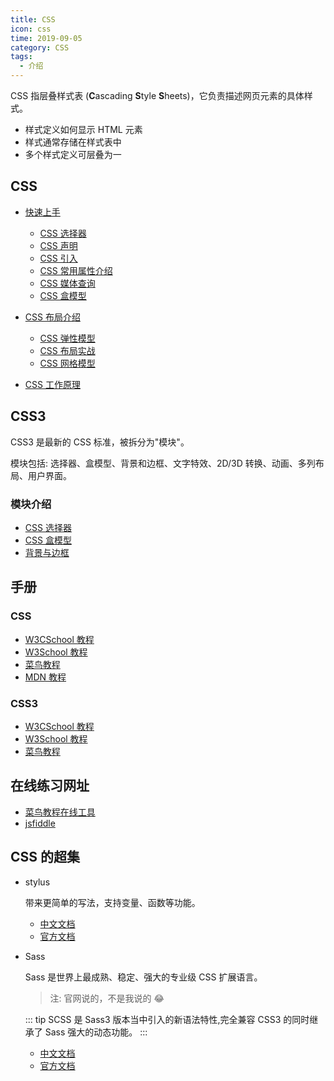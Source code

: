 ```yaml
---
title: CSS
icon: css
time: 2019-09-05
category: CSS
tags:
  - 介绍
---
```


CSS 指层叠样式表 (**C**ascading **S**tyle **S**heets)，它负责描述网页元素的具体样式。

- 样式定义如何显示 HTML 元素
- 样式通常存储在样式表中
- 多个样式定义可层叠为一

<!-- more -->

## CSS

- [快速上手](guide/readme.md)

  - [CSS 选择器](guide/selector.md)
  - [CSS 声明](guide/declaration.md)
  - [CSS 引入](guide/import.md)
  - [CSS 常用属性介绍](guide/common.md)
  - [CSS 媒体查询](guide/media.md)
  - [CSS 盒模型](guide/box.md)

- [CSS 布局介绍](layout/readme.md)

  - [CSS 弹性模型](layout/flex.md)
  - [CSS 布局实战](layout/exercise.md)
  - [CSS 网格模型](layout/grid.md)

- [CSS 工作原理](https://developer.mozilla.org/zh-CN/docs/Learn/CSS/First_steps/CSS%E5%A6%82%E4%BD%95%E8%BF%90%E8%A1%8C)

## CSS3

CSS3 是最新的 CSS 标准，被拆分为"模块"。

模块包括: 选择器、盒模型、背景和边框、文字特效、2D/3D 转换、动画、多列布局、用户界面。

### 模块介绍

- [CSS 选择器](selector.md)
- [CSS 盒模型](box.md)
- [背景与边框](https://developer.mozilla.org/zh-CN/docs/Learn/CSS/Building_blocks/Backgrounds_and_borders)

## 手册

### CSS

- [W3CSchool 教程](https://www.w3cschool.cn/css/)
- [W3School 教程](http://www.w3school.com.cn/css/index.asp)
- [菜鸟教程](https://www.runoob.com/css/css-tutorial.html)
- [MDN 教程](https://developer.mozilla.org/zh-CN/docs/Web/CSS)

### CSS3

- [W3CSchool 教程](https://www.w3cschool.cn/css3/)
- [W3School 教程](http://www.w3school.com.cn/css3/index.asp)
- [菜鸟教程](https://www.runoob.com/css3/css3-tutorial.html)

## 在线练习网址

- [菜鸟教程在线工具](https://c.runoob.com/front-end/61)
- [jsfiddle](https://jsfiddle.net/)

## CSS 的超集

- stylus

  带来更简单的写法，支持变量、函数等功能。

  - [中文文档](https://www.zhangxinxu.com/jq/stylus/)
  - [官方文档](http://stylus-lang.com/)

- Sass

  Sass 是世界上最成熟、稳定、强大的专业级 CSS 扩展语言。

  > 注: 官网说的，不是我说的 :joy:

  ::: tip
  SCSS 是 Sass3 版本当中引入的新语法特性,完全兼容 CSS3 的同时继承了 Sass 强大的动态功能。
  :::

  - [中文文档](https://sass.bootcss.com/)
  - [官方文档](https://sass-lang.com/)
